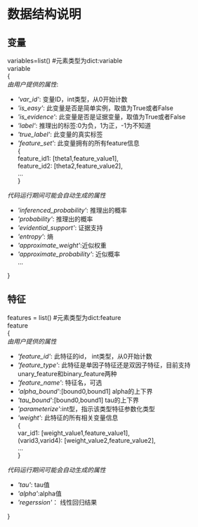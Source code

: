 # 数据结构说明     
## 变量

variables=list()   #元素类型为dict:variable                                           
variable                      
{                        
  *由用户提供的属性*:                              
*    *'var_id'*:     变量ID，int类型，从0开始计数                
*    *'is_easy'*:    此变量是否是简单实例，取值为True或者False                  
*    *'is_evidence'*:  此变量是否是证据变量，取值为True或者False  
*    *'label'*:  推理出的标签:0为负，1为正，-1为不知道             
*    *'true_label'*:  此变量的真实标签                                 
*    *'feature_set'*:    此变量拥有的所有feature信息                  
    {      
      feature_id1: [theta1,feature_value1],                  
      feature_id2: [theta2,feature_value2],                     
      ...                      
    }   

  *代码运行期间可能会自动生成的属性*        
*    *'inferenced_probability'*: 推理出的概率
*    *'probability'*:   推理出的概率           
*    *'evidential_support'*: 证据支持
*    *'entropy'*: 熵
*    *'approximate_weight'*:近似权重
*    *'approximate_probability'*: 近似概率     
  ...              
            
}

## 特征    

features  = list()      #元素类型为dict:feature         
feature             
{                     
  *由用户提供的属性*
*    *'feature_id'*: 此特征的id， int类型，从0开始计数       
*    *'feature_type'*: 此特征是单因子特征还是双因子特征，目前支持unary_feature和binary_feature两种            
*    *'feature_name'*: 特征名，可选 
*    *'alpha_bound'*:[bound0,bound1] alpha的上下界  
*    *'tau_bound'*:[bound0,bound1] tau的上下界       
*    *'parameterize'*:int型，指示该类型特征参数化类型                    
*    *'weight'*:  此特征的所有相关变量信息                                                                 
    {            
      var_id1:        [weight_value1,feature_value1],                         
     (varid3,varid4): [weight_value2,feature_value2],                               
      ...                
    }    

*代码运行期间可能会自动生成的属性*
*    *'tau'*: tau值
*    *'alpha'*:alpha值
*    *'regerssion'*： 线性回归结果               
            
}

